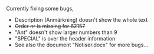 Currently fixing some bugs, 

 * Description (Anmärkning) doesn't show the whole text
 * ~~Order nr is missing for 62157~~
 * "Ant" doesn't show larger numbers than 9
 * "SPECIAL" is over the header information
 * See also the document "Notiser.docx" for more bugs...
